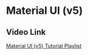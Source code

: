 # Material UI (v5)

## Video Link

[Material UI (v5) Tutorial Playlist](https://www.youtube.com/playlist?list=PLC3y8-rFHvwh-K9mDlrrcDywl7CeVL2rO)
